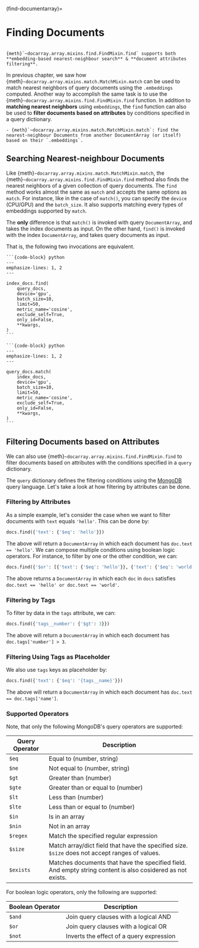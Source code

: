 (find-documentarray)=
# Finding Documents

```{important}

{meth}`~docarray.array.mixins.find.FindMixin.find` supports both **embedding-based nearest-neighbour search** & **document attributes filtering**.
```

In previous chapter, we saw how {meth}`~docarray.array.mixins.match.MatchMixin.match` can be used to match nearest neighbors of query documents using the `.embeddings` computed. Another way to accomplish the same task is to use the {meth}`~docarray.array.mixins.find.FindMixin.find` function. In addition to **matching nearest neighbors** using `embeddings`, the `find` function can also be used to **filter documents based on attributes** by conditions specified in a query dictionary.

```{seealso}
- {meth}`~docarray.array.mixins.match.MatchMixin.match`: find the nearest-neighbour Documents from another DocumentArray (or itself) based on their `.embeddings`.
```

## Searching Nearest-neighbour Documents

Like {meth}`~docarray.array.mixins.match.MatchMixin.match`, the {meth}`~docarray.array.mixins.find.FindMixin.find` method also finds the nearest neighbors of a given collection of query documents. The `find` method works almost the same as `match` and accepts the same options as `match`. For instance, like in the case of `match()`, you can specify the `device` (CPU/GPU) and the `batch_size`. It also supports matching every types of embeddings supported by `match`. 


The **only** difference is that `match()` is invoked with query `DocumentArray`, and takes the index documents as input. On the other hand, `find()` is invoked with the index `DocumentArray`, and takes query documents as input.

That is, the following two invocations are equivalent.

````{tab} .find
```{code-block} python
---
emphasize-lines: 1, 2
---

index_docs.find(
    query_docs,
    device='gpu',
    batch_size=10,
    limit=50,
    metric_name='cosine',
    exclude_self=True,
    only_id=False,
    **kwargs,
)
```
````

````{tab} .match
```{code-block} python
---
emphasize-lines: 1, 2
---

query_docs.match(
    index_docs,
    device='gpu',
    batch_size=10,
    limit=50,
    metric_name='cosine',
    exclude_self=True,
    only_id=False,
    **kwargs,
)
```
````

## Filtering Documents based on Attributes

We can also use {meth}`~docarray.array.mixins.find.FindMixin.find` to filter documents based on attributes with the conditions specified in a `query` dictionary.

The `query` dictionary defines the filtering conditions using the [MongoDB](https://docs.mongodb.com/manual/reference/operator/query/) query language. Let's take a look at how filtering by attributes can be done.

### Filtering by Attributes

As a simple example, let's consider the case when we want to filter documents with `text` equals `'hello'`. This can be done by:

```python
docs.find({'text': {'$eq': 'hello'}})
```

The above will return a `DocumentArray` in which each document has `doc.text == 'hello'`. We can compose multiple conditions using boolean logic operators. For instance, to filter by one or the other condition, we can:

```python
docs.find({'$or': [{'text': {'$eq': 'hello'}}, {'text': {'$eq': 'world'}}]})
```

The above returns a `DocumentArray` in which each `doc` in `docs` satisfies `doc.text == 'hello' or doc.text == 'world'`.


### Filtering by Tags

To filter by data in the `tags` attribute, we can:

```python
docs.find({'tags__number': {'$gt': 3}})
```

The above will return a `DocumentArray` in which each document has `doc.tags['number'] > 3`.


### Filtering Using Tags as Placeholder

We also use `tags` keys as placeholder by:

```python
docs.find({'text': {'$eq': '{tags__name}'}})
```

The above will return a `DocumentArray` in which each document has `doc.text == doc.tags['name']`.


### Supported Operators

Note, that only the following MongoDB's query operators are supported:

| Query Operator | Description                                                                                                |
|----------------|------------------------------------------------------------------------------------------------------------|
| `$eq`          | Equal to (number, string)                                                                                  |
| `$ne`          | Not equal to (number, string)                                                                              |
| `$gt`          | Greater than (number)                                                                                      |
| `$gte`         | Greater than or equal to (number)                                                                          |
| `$lt`          | Less than (number)                                                                                         |
| `$lte`         | Less than or equal to (number)                                                                             |
| `$in`          | Is in an array                                                                                             |
| `$nin`         | Not in an array                                                                                            |
| `$regex`       | Match the specified regular expression                                                                     |
| `$size`        | Match array/dict field that have the specified size. `$size` does not accept ranges of values.             |
| `$exists`      | Matches documents that have the specified field. And empty string content is also cosidered as not exists. |

For boolean logic operators, only the following are supported:


| Boolean Operator | Description                                        |
|------------------|----------------------------------------------------|
| `$and`           | Join query clauses with a logical AND              |
| `$or`            | Join query clauses with a logical OR               |
| `$not`           | Inverts the effect of a query expression           |


